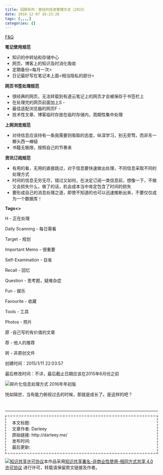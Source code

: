 ```yaml
---
title: 回顾系列：曾经的信息管理方式（2015）
date: 2016-12-07 16:23:26
tags: [,,,,]
categories: []
---
```


[F&Q](/Blog_Hexo/F&Q.md)

<!-- more -->

**笔记使用规范**

- 知识的中转站和存储中心
- 网页、博客上的知识及时消化吸收
- 定期备份<每月一次>
- 日记最好写在笔记本上面<相当隐私的部分>

**网页书签处理规范**

- 很经典的网页，无法转载到有道云笔记上的网页才会被保存于书签栏上
- 在处理完的网页前面加上S - 
- 最佳适配浏览器的网页F - 
- 技术性文章、博客临时存放在临时存储内，周期性集中处理

**上网浏览规范**

- 对待信息应该持有一条我需要则吸取的态度，纵深学习，别无旁骛，而非东一榔头西一棒槌
- 书籍无极限，按照自己的节奏来

**资讯订阅规范**

- 有用的看，无用的直接跳过，对于信息要快速做出处理，不同信息采取不同的处理方式
- 时间的信息无穷无尽，错过又如何，在决定订阅一类信息前，想像一下，不做又会损失什么，做了的话，机会成本当中肯定包含了时间的损失
- 要形成自己的消息处理之道，即使不知道的也可以迅速推断出来，不要仅仅成为一个数据库！

**Tags<>**

H - 正在处理

Daily Scanning - 每日需看

Target - 规划

Important Memo - 很重要

Self-Examination - 自省

Recall - 回忆

Question - 思考题，疑难杂症

Fun - 娱乐

Favourite - 收藏

Tools - 工具

Photos - 照片

原 -自己写的有价值的文章

荐 - 他人的推荐

转 - 非原创文件





创建时间：2015/1/11 22:03:57

最后修改时间：不详，最后截止日期应该在2015年6月份之前

![碎片化信息处理方式 2016年年初版](http://og4ax7q57.bkt.clouddn.com/dropped-way-to-handle-the-information.png?imageView2/2/w/700/interlace/0/q/100|watermark/2/text/ZGFybGVleS5tZQ==/font/Y29taWMgc2FucyBtcw==/fontsize/500/fill/I0VGRUZFRg==/dissolve/64/gravity/SouthEast/dx/30/dy/20)



恍如隔世，当有能力俯视过去的时候，那就是成长了。是这样的吧？




<br />

---
<div style="border:3px dashed #A28B93;width:100%:height:100%;padding:10px;padding-left:20px;">
    本文标题:  <br />
    文章作者:  Darleey<br />
    原始链接:  http://darleey.me/<br />
    发布时间:  <br />
    最后更新:  
</div>

[![知识共享许可协议](http://og4ax7q57.bkt.clouddn.com/by-nc-sa.4.0.88x31.png)](https://creativecommons.org/licenses/by-nc-sa/4.0/)本作品采用[知识共享署名-非商业性使用-相同方式共享 4.0 许可协议](https://creativecommons.org/licenses/by-nc-sa/4.0/) 进行许可，转载请保留原文链接及作者。